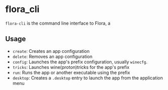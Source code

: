 # flora_cli
`flora-cli` is the command line interface to Flora, a

## Usage
* `create`: Creates an app configuration
* `delete`: Removes an app configuration
* `config`: Launches the app's prefix configuration, usually `winecfg`.
* `tricks`: Launches wine(proton)tricks for the app's prefix 
* `run`: Runs the app or another executable using the prefix
* `desktop`: Creates a `.desktop` entry to launch the app from the application menu

